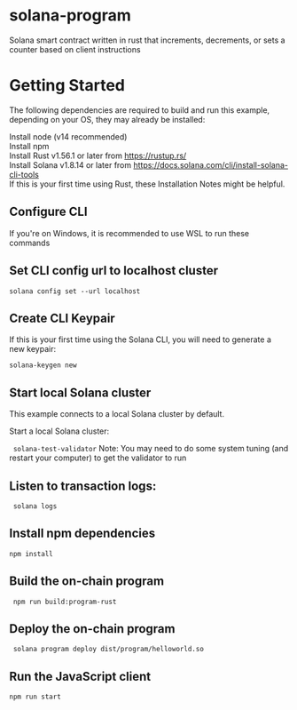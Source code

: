 # solana-program
Solana smart contract written in rust that increments, decrements, or sets a counter based on client instructions


# Getting Started
The following dependencies are required to build and run this example, depending on your OS, they may already be installed:

Install node (v14 recommended)  
Install npm  
Install Rust v1.56.1 or later from https://rustup.rs/  
Install Solana v1.8.14 or later from https://docs.solana.com/cli/install-solana-cli-tools  
If this is your first time using Rust, these Installation Notes might be helpful.  

## Configure CLI
If you're on Windows, it is recommended to use WSL to run these commands

## Set CLI config url to localhost cluster
` solana config set --url localhost `
## Create CLI Keypair
If this is your first time using the Solana CLI, you will need to generate a new keypair:

`solana-keygen new` 
## Start local Solana cluster
This example connects to a local Solana cluster by default.

Start a local Solana cluster:

` solana-test-validator` 
Note: You may need to do some system tuning (and restart your computer) to get the validator to run

## Listen to transaction logs:

` solana logs` 
## Install npm dependencies
` npm install `
## Build the on-chain program
` npm run build:program-rust` 
## Deploy the on-chain program
` solana program deploy dist/program/helloworld.so` 
## Run the JavaScript client
`npm run start `
